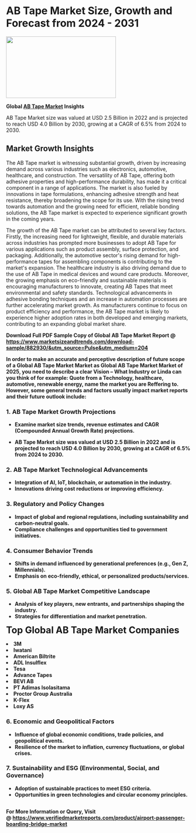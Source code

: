<H1>AB Tape Market Size, Growth and Forecast from 2024 - 2031</H1><img class="aligncenter size-medium wp-image-584254" src="https://thirdeyenews.in/wp-content/uploads/2024/09/Global-Market-Research-300x168.jpeg" alt="" width="300" height="168" /><p><strong>Global&nbsp;<a href="https://www.marketsizeandtrends.com/download-sample/882930/&amp;utm_source=Pulse&amp;utm_medium=204">AB Tape Market</a> Insights</strong></p><p>AB Tape Market size was valued at USD 2.5 Billion in 2022 and is projected to reach USD 4.0 Billion by 2030, growing at a CAGR of 6.5% from 2024 to 2030.</p><p><h2>Market Growth Insights</h2> <p>The AB Tape market is witnessing substantial growth, driven by increasing demand across various industries such as electronics, automotive, healthcare, and construction. The versatility of AB Tape, offering both adhesive properties and high-performance durability, has made it a critical component in a range of applications. The market is also fueled by innovations in tape formulations, enhancing adhesive strength and heat resistance, thereby broadening the scope for its use. With the rising trend towards automation and the growing need for efficient, reliable bonding solutions, the AB Tape market is expected to experience significant growth in the coming years.</p> <p><strong></strong></p> <p>The growth of the AB Tape market can be attributed to several key factors. Firstly, the increasing need for lightweight, flexible, and durable materials across industries has prompted more businesses to adopt AB Tape for various applications such as product assembly, surface protection, and packaging. Additionally, the automotive sector's rising demand for high-performance tapes for assembling components is contributing to the market's expansion. The healthcare industry is also driving demand due to the use of AB Tape in medical devices and wound care products. Moreover, the growing emphasis on eco-friendly and sustainable materials is encouraging manufacturers to innovate, creating AB Tapes that meet environmental and safety standards. Technological advancements in adhesive bonding techniques and an increase in automation processes are further accelerating market growth. As manufacturers continue to focus on product efficiency and performance, the AB Tape market is likely to experience higher adoption rates in both developed and emerging markets, contributing to an expanding global market share.</p> <p><strong></p><p><span class=""><strong>Download Full PDF Sample Copy of Global AB Tape Market Report</strong> @ <a href="https://www.marketsizeandtrends.com/download-sample/882930/&amp;utm_source=Pulse&amp;utm_medium=204" target="_blank">https://www.marketsizeandtrends.com/download-sample/882930/&amp;utm_source=Pulse&amp;utm_medium=204</a></span></p><p>In order to make an accurate and perceptive description of future scope of a Global&nbsp;AB Tape Market Market as Global&nbsp;AB Tape Market Market of 2025, you need to describe a clear Vision &ndash; What Industry or Linda can you think of for example: Quote from a Technology, healthcare, automotive, renewable energy, name the market you are Reffering to. However, some general trends and factors usually impact market reports and their future outlook include:</p><h3>1.&nbsp;<strong>AB Tape Market Growth Projections</strong></h3><ul><li>Examine market size trends, revenue estimates and CAGR (Compounded Annual Growth Rate) projections.</li><li><p>AB Tape Market size was valued at USD 2.5 Billion in 2022 and is projected to reach USD 4.0 Billion by 2030, growing at a CAGR of 6.5% from 2024 to 2030.</p></li></ul><h3>2.&nbsp;<strong>AB Tape Market Technological Advancements</strong></h3><ul><li>Integration of AI, IoT, blockchain, or automation in the industry.</li><li>Innovations driving cost reductions or improving efficiency.</li></ul><h3>3.&nbsp;<strong>Regulatory and Policy Changes</strong></h3><ul><li>Impact of global and regional regulations, including sustainability and carbon-neutral goals.</li><li>Compliance challenges and opportunities tied to government initiatives.</li></ul><h3>4.&nbsp;<strong>Consumer Behavior Trends</strong></h3><ul><li>Shifts in demand influenced by generational preferences (e.g., Gen Z, Millennials).</li><li>Emphasis on eco-friendly, ethical, or personalized products/services.</li></ul><h3>5.&nbsp;<strong>Global AB Tape Market Competitive Landscape</strong></h3><ul><li>Analysis of key players, new entrants, and partnerships shaping the industry.</li><li>Strategies for differentiation and market penetration.</li></ul><p data-pm-slice="1 1 []"><span style="color: inherit; font-family: inherit; font-size: 25px;">Top Global AB Tape Market Companies</span></p><div class="" data-test-id=""><p><li>3M</li><li> Iwatani</li><li> American Biltrite</li><li> ADL Insulflex</li><li> Tesa</li><li> Advance Tapes</li><li> BEVI AB</li><li> PT Adimas Isolasitama</li><li> Proctor Group Australia</li><li> K-Flex</li><li> Loxy AS</li></p></div><h3>6.&nbsp;<strong>Economic and Geopolitical Factors</strong></h3><ul><li>Influence of global economic conditions, trade policies, and geopolitical events.</li><li>Resilience of the market to inflation, currency fluctuations, or global crises.</li></ul><h3>7.&nbsp;<strong>Sustainability and ESG (Environmental, Social, and Governance)</strong></h3><ul><li>Adoption of sustainable practices to meet ESG criteria.</li><li>Opportunities in green technologies and circular economy principles.</li></ul><h2><strong style="font-size: 14px;">For More Information or Query, Visit @&nbsp;</strong><a style="background-color: #ffffff; font-size: 14px;" href="https://www.marketsizeandtrends.com/report/ab-tape-market/" target="_blank">https://www.verifiedmarketreports.com/product/airport-passenger-boarding-bridge-market</a></h2>
